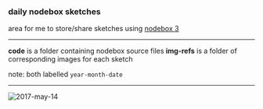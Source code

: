 ### daily nodebox sketches

area for me to store/share sketches using [nodebox 3](https://www.nodebox.net/node/)

------------------

**code** is a folder containing nodebox source files
**img-refs** is a folder of corresponding images for each sketch

note: both labelled `year-month-date`


------------------


![2017-may-14](https://cloud.githubusercontent.com/assets/1597761/26145923/43c17f4e-3ae6-11e7-816f-55be81dba22f.gif)